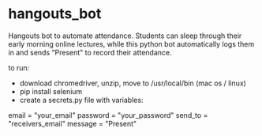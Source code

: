 # hangouts_bot
Hangouts bot to automate attendance. 
Students can sleep through their early morning online lectures, while this python bot automatically logs them in and sends "Present" to record their attendance. 

to run:

  - download chromedriver, unzip, move to /usr/local/bin (mac os / linux)
  - pip install selenium
  - create a secrets.py file with variables:

 email = "your_email"
 password = "your_password"
 send_to = "receivers_email"
 message = "Present"
